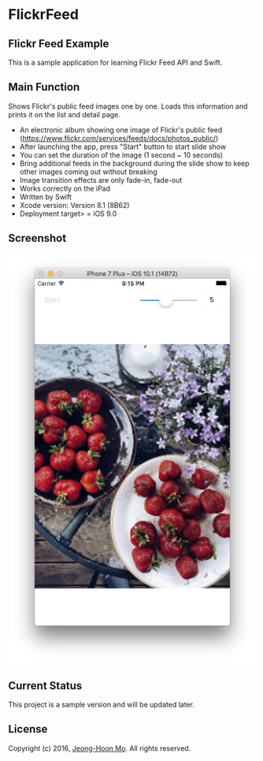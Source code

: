 # FlickrFeed
## Flickr Feed Example

This is a sample application for learning Flickr Feed API and Swift.

## Main Function
Shows Flickr's public feed images one by one.
Loads this information and prints it on the list and detail page.
* An electronic album showing one image of Flickr's public feed (https://www.flickr.com/services/feeds/docs/photos_public/)
* After launching the app, press "Start" button to start slide show
* You can set the duration of the image (1 second ~ 10 seconds)
* Bring additional feeds in the background during the slide show to keep other images coming out without breaking
* Image transition effects are only fade-in, fade-out
* Works correctly on the iPad
* Written by Swift
* Xcode version: Version 8.1 (8B62)
* Deployment target> = iOS 9.0
  

## Screenshot
![](https://raw.githubusercontent.com/picomax/FlickrFeed/master/Screenshot.png)

## Current Status

This project is a sample version and will be updated later.

## License

Copyright (c) 2016, [Jeong-Hoon Mo](https://github.com/picomax).
All rights reserved.


